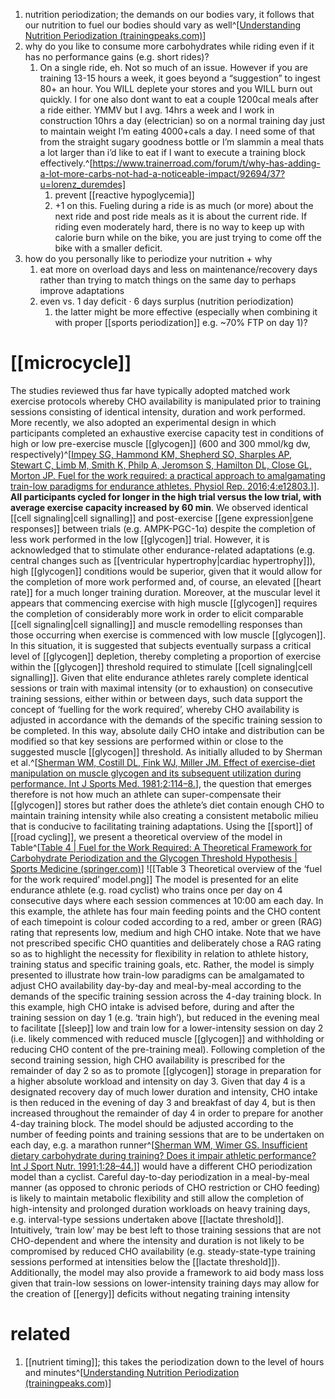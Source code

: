 1. nutrition periodization; the demands on our bodies vary, it follows that our nutrition to fuel our bodies should vary as well^[[Understanding Nutrition Periodization (trainingpeaks.com)](https://www.trainingpeaks.com/blog/understanding-nutrition-periodization/)]
2. why do you like to consume more carbohydrates while riding even if it has no performance gains (e.g. short rides)?
	1. On a single ride, eh. Not so much of an issue. However if you are training 13-15 hours a week, it goes beyond a “suggestion” to ingest 80+ an hour. You WILL deplete your stores and you WILL burn out quickly. I for one also dont want to eat a couple 1200cal meals after a ride either. YMMV but I avg. 14hrs a week and I work in construction 10hrs a day (electrician) so on a normal training day just to maintain weight I’m eating 4000+cals a day. I need some of that from the straight sugary goodness bottle or I’m slammin a meal thats a lot larger than i’d like to eat if I want to execute a training block effectively.^[https://www.trainerroad.com/forum/t/why-has-adding-a-lot-more-carbs-not-had-a-noticeable-impact/92694/37?u=lorenz_duremdes]
		1. prevent [[reactive hypoglycemia]]
		2. +1 on this. Fueling during a ride is as much (or more) about the next ride and post ride meals as it is about the current ride. If riding even moderately hard, there is no way to keep up with calorie burn while on the bike, you are just trying to come off the bike with a smaller deficit.
3. how do you personally like to periodize your nutrition + why
	1. eat more on overload days and less on maintenance/recovery days rather than trying to match things on the same day to perhaps improve adaptations
	2. even vs. 1 day deficit · 6 days surplus (nutrition periodization)
		1. the latter might be more effective (especially when combining it with proper [[sports periodization]] e.g. ~70% FTP on day 1)?

# [[microcycle]]
The studies reviewed thus far have typically adopted matched work exercise protocols whereby CHO availability is manipulated prior to training sessions consisting of identical intensity, duration and work performed. More recently, we also adopted an experimental design in which participants completed an exhaustive exercise capacity test in conditions of high or low pre-exercise muscle [[glycogen]] (600 and 300 mmol/kg dw, respectively)^[[Impey SG, Hammond KM, Shepherd SO, Sharples AP, Stewart C, Limb M, Smith K, Philp A, Jeromson S, Hamilton DL, Close GL, Morton JP. Fuel for the work required: a practical approach to amalgamating train-low paradigms for endurance athletes. Physiol Rep. 2016;4:e12803.](https://physoc.onlinelibrary.wiley.com/doi/full/10.14814/phy2.12803)]]. **All participants cycled for longer in the high trial versus the low trial, with average exercise capacity increased by 60 min**. We observed identical [[cell signaling|cell signalling]] and post-exercise [[gene expression|gene responses]] between trials (e.g. AMPK-PGC-1α) despite the completion of less work performed in the low [[glycogen]] trial. However, it is acknowledged that to stimulate other endurance-related adaptations (e.g. central changes such as [[ventricular hypertrophy|cardiac hypertrophy]]), high [[glycogen]] conditions would be superior, given that it would allow for the completion of more work performed and, of course, an elevated [[heart rate]] for a much longer training duration. Moreover, at the muscular level it appears that commencing exercise with high muscle [[glycogen]] requires the completion of considerably more work in order to elicit comparable [[cell signaling|cell signalling]] and muscle remodelling responses than those occurring when exercise is commenced with low muscle [[glycogen]]. In this situation, it is suggested that subjects eventually surpass a critical level of [[glycogen]] depletion, thereby completing a proportion of exercise within the [[glycogen]] threshold required to stimulate [[cell signaling|cell signalling]]. Given that elite endurance athletes rarely complete identical sessions or train with maximal intensity (or to exhaustion) on consecutive training sessions, either within or between days, such data support the concept of ‘fuelling for the work required’, whereby CHO availability is adjusted in accordance with the demands of the specific training session to be completed. In this way, absolute daily CHO intake and distribution can be modified so that key sessions are performed within or close to the suggested muscle [[glycogen]] threshold. As initially alluded to by Sherman et al.^[[Sherman WM, Costill DL, Fink WJ, Miller JM. Effect of exercise-diet manipulation on muscle glycogen and its subsequent utilization during performance. Int J Sports Med. 1981;2:114–8.](https://www.thieme-connect.de/products/ejournals/abstract/10.1055/s-2008-1034594)], the question that emerges therefore is not how much an athlete can super-compensate their [[glycogen]] stores but rather does the athlete’s diet contain enough CHO to maintain training intensity while also creating a consistent metabolic milieu that is conducive to facilitating training adaptations. Using the [[sport]] of [[road cycling]], we present a theoretical overview of the model in Table^[[Table 4 | Fuel for the Work Required: A Theoretical Framework for Carbohydrate Periodization and the Glycogen Threshold Hypothesis | Sports Medicine (springer.com)](https://link.springer.com/article/10.1007/s40279-018-0867-7/tables/4)]
![[Table 3 Theoretical overview of the ‘fuel for the work required’ model.png]]
The model is presented for an elite endurance athlete (e.g. road cyclist) who trains once per day on 4 consecutive days where each session commences at 10:00 am each day. In this example, the athlete has four main feeding points and the CHO content of each timepoint is colour coded according to a red, amber or green (RAG) rating that represents low, medium and high CHO intake. Note that we have not prescribed specific CHO quantities and deliberately chose a RAG rating so as to highlight the necessity for flexibility in relation to athlete history, training status and specific training goals, etc. Rather, the model is simply presented to illustrate how train-low paradigms can be amalgamated to adjust CHO availability day-by-day and meal-by-meal according to the demands of the specific training session across the 4-day training block. In this example, high CHO intake is advised before, during and after the training session on day 1 (e.g. ‘train high’), but reduced in the evening meal to facilitate [[sleep]] low and train low for a lower-intensity session on day 2 (i.e. likely commenced with reduced muscle [[glycogen]] and withholding or reducing CHO content of the pre-training meal). Following completion of the second training session, high CHO availability is prescribed for the remainder of day 2 so as to promote [[glycogen]] storage in preparation for a higher absolute workload and intensity on day 3. Given that day 4 is a designated recovery day of much lower duration and intensity, CHO intake is then reduced in the evening of day 3 and breakfast of day 4, but is then increased throughout the remainder of day 4 in order to prepare for another 4-day training block. The model should be adjusted according to the number of feeding points and training sessions that are to be undertaken on each day, e.g. a marathon runner^[[Sherman WM, Wimer GS. Insufficient dietary carbohydrate during training? Does it impair athletic performance? Int J Sport Nutr. 1991;1:28–44.](https://link.springer.com/article/10.1007/s40279-018-0867-7#ref-CR7)]] would have a different CHO periodization model than a cyclist. Careful day-to-day periodization in a meal-by-meal manner (as opposed to chronic periods of CHO restriction or CHO feeding) is likely to maintain metabolic flexibility and still allow the completion of high-intensity and prolonged duration workloads on heavy training days, e.g. interval-type sessions undertaken above [[lactate threshold]]. Intuitively, ‘train low’ may be best left to those training sessions that are not CHO-dependent and where the intensity and duration is not likely to be compromised by reduced CHO availability (e.g. steady-state-type training sessions performed at intensities below the [[lactate threshold]]). Additionally, the model may also provide a framework to aid body mass loss given that train-low sessions on lower-intensity training days may allow for the creation of [[energy]] deficits without negating training intensity
# related
1. [[nutrient timing]]; this takes the periodization down to the level of hours and minutes^[[Understanding Nutrition Periodization (trainingpeaks.com)](https://www.trainingpeaks.com/blog/understanding-nutrition-periodization/)]